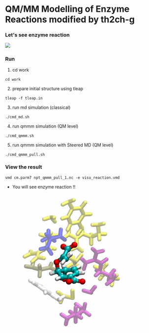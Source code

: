 # QM/MM Modelling of Enzyme Reactions modified by th2ch-g

### Let's see enzyme reaction 

![](pics/chorismate_reaction.png)


### Run
1. cd work
```
cd work
```

2. prepare initial structure using tleap
```
tleap -f tleap.in
```

3. run md simulation (classical)
```
./cmd_md.sh
```

4. run qmmm simulation (QM level)
```
./cmd_qmmm.sh
```

5. run qmmm simulation with Steered MD (QM level)
```
./cmd_qmmm_pull.sh
```

### View the result
```
vmd cm.parm7 npt_qmmm_pull_1.nc -e visu_reaction.vmd
```

- You will see enzyme reaction !!
  
![](pics/QMMM_chorismate.gif)

